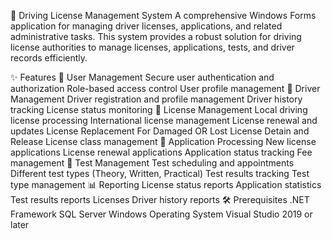 🚗 Driving License Management System
A comprehensive Windows Forms application for managing driver licenses, applications, and related administrative tasks.
This system provides a robust solution for driving license authorities to manage licenses, applications, tests, and driver records efficiently.

✨ Features
👤 User Management
Secure user authentication and authorization 
Role-based access control
User profile management
👥 Driver Management
Driver registration and profile management
Driver history tracking
License status monitoring
🪪 License Management
Local driving license processing
International license management
License renewal and updates
License Replacement For Damaged OR Lost
License Detain and Release
License class management
📄 Application Processing
New license applications
License renewal applications
Application status tracking
Fee management
🧪 Test Management
Test scheduling and appointments
Different test types (Theory, Written, Practical)
Test results tracking
Test type management
📊 Reporting
License status reports
Application statistics
Test results reports
Licenses Driver history reports
🛠️ Prerequisites
.NET Framework
SQL Server
Windows Operating System
Visual Studio 2019 or later

